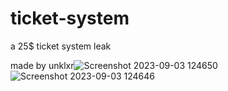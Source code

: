 # ticket-system
a 25$ ticket system leak


made by unklxr![Screenshot 2023-09-03 124650](https://github.com/unklxr/ticket-system/assets/143935531/9c285819-6da6-4ec8-898a-672f14877680)
![Screenshot 2023-09-03 124646](https://github.com/unklxr/ticket-system/assets/143935531/29c7c4b2-2b4e-420f-9905-29d2d341add2)
